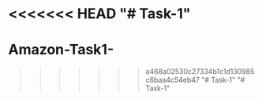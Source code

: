 <<<<<<< HEAD
"# Task-1" 
=======
# Amazon-Task1-
>>>>>>> a468a02530c27334b1c1d130985c6baa4c54eb47
"# Task-1" 
"# Task-1" 
